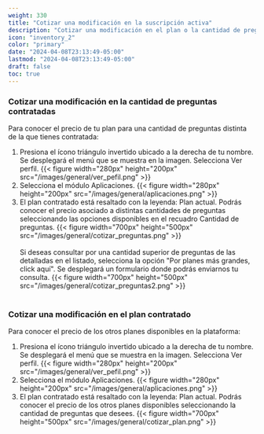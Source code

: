 ```yaml
---
weight: 330
title: "Cotizar una modificación en la suscripción activa"
description: "Cotizar una modificación en el plan o la cantidad de preguntas contratadas"
icon: "inventory_2"
color: "primary"
date: "2024-04-08T23:13:49-05:00"
lastmod: "2024-04-08T23:13:49-05:00"
draft: false
toc: true
---
```

### Cotizar una modificación en la cantidad de preguntas contratadas

Para conocer el precio de tu plan para una cantidad de preguntas distinta de la que tienes contratada:
1. Presiona el ícono triángulo invertido ubicado a la derecha de tu nombre. Se desplegará el menú que se muestra en la imagen. Selecciona Ver perfil.
{{< figure width="280px" height="200px" src="/images/general/ver_pefil.png" >}}
2. Selecciona el módulo Aplicaciones.
{{< figure width="280px" height="200px" src="/images/general/aplicaciones.png" >}}
3. El plan contratado está resaltado con la leyenda: Plan actual. Podrás conocer el precio asociado a distintas cantidades de preguntas seleccionando las opciones disponibles en el recuadro Cantidad de preguntas.
{{< figure width="700px" height="500px" src="/images/general/cotizar_preguntas.png" >}}
<br></br>
Si deseas consultar por una cantidad superior de preguntas de las detalladas en el listado, selecciona la opción "Por planes más grandes, click aquí". Se desplegará un formulario donde podrás enviarnos tu consulta. 
{{< figure width="700px" height="500px" src="/images/general/cotizar_preguntas2.png" >}}
<br></br>

### Cotizar una modificación en el plan contratado

Para conocer el precio de los otros planes disponibles en la plataforma:
1. Presiona el ícono triángulo invertido ubicado a la derecha de tu nombre. Se desplegará el menú que se muestra en la imagen. Selecciona Ver perfil.
{{< figure width="280px" height="200px" src="/images/general/ver_pefil.png" >}}
2. Selecciona el módulo Aplicaciones.
{{< figure width="280px" height="200px" src="/images/general/aplicaciones.png" >}}
3. El plan contratado está resaltado con la leyenda: Plan actual. Podrás conocer el precio de los otros planes disponibles seleccionando la cantidad de preguntas que desees.
{{< figure width="700px" height="500px" src="/images/general/cotizar_plan.png" >}}
 